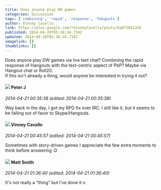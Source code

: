 ```yaml
---
title: Does anyone play DW games
categories: Discussion
tags: ['combining', 'rapid', 'response', 'hangouts']
author: Vinney Cavallo
link: https://plus.google.com/+VinneyCavallo/posts/bq6fSK413xE
published: 2014-04-20T05:36:24.734Z
updated: 2014-04-20T05:36:24.734Z
imagelink: []
thumblinks: []
---
```


Does anyone play DW games via live text chat? Combining the rapid response of Hangouts with the text-centric aspect of PbP? Maybe via Hangout chat or Roll20. <br />If this isn&#39;t already a thing, would anyone be interested in trying it out? 
<div id='comment z13xthuzloqaw5bik04cexwxzsqhv50a5m00k'>
  <h4><img src='{{site.baseurl}}//images/avatars/113692337653837882568_photo.jpg'> Peter J</h4>
      <p><cite>2014-04-21 00:35:38 (edited: 2014-04-21 00:35:38)</cite></p>
        <p>Way back in the day, I got my RPG fix over IRC. I still like it, but it seems to be falling out of favor to Skype/Hangouts.</p>
</div>
        

<div id='comment z13xthuzloqaw5bik04cexwxzsqhv50a5m00k'>
  <h4><img src='{{site.baseurl}}//images/avatars/100310966371859754824_photo.jpg'> Vinney Cavallo</h4>
      <p><cite>2014-04-21 00:45:57 (edited: 2014-04-21 00:45:57)</cite></p>
        <p>Sometimes with story-driven games I appreciate the few extra moments to think before answering :D</p>
</div>
        

<div id='comment z13xthuzloqaw5bik04cexwxzsqhv50a5m00k'>
  <h4><img src='{{site.baseurl}}//images/avatars/114058978089705547111_photo.jpg'> Matt Smith</h4>
      <p><cite>2014-04-21 01:36:40 (edited: 2014-04-21 01:36:40)</cite></p>
        <p>It&#39;s not really a &quot;thing&quot; but I&#39;ve done it n</p>
</div>
        